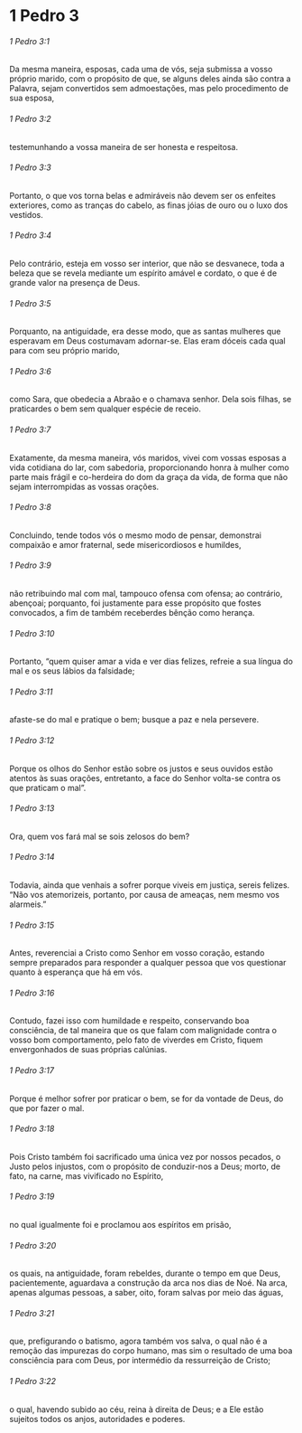 # 1 Pedro 3

###### 1 Pedro 3:1

Da mesma maneira, esposas, cada uma de vós, seja submissa a vosso próprio marido, com o propósito de que, se alguns deles ainda são contra a Palavra, sejam convertidos sem admoestações, mas pelo procedimento de sua esposa,

###### 1 Pedro 3:2

testemunhando a vossa maneira de ser honesta e respeitosa.

###### 1 Pedro 3:3

Portanto, o que vos torna belas e admiráveis não devem ser os enfeites exteriores, como as tranças do cabelo, as finas jóias de ouro ou o luxo dos vestidos.

###### 1 Pedro 3:4

Pelo contrário, esteja em vosso ser interior, que não se desvanece, toda a beleza que se revela mediante um espírito amável e cordato, o que é de grande valor na presença de Deus.

###### 1 Pedro 3:5

Porquanto, na antiguidade, era desse modo, que as santas mulheres que esperavam em Deus costumavam adornar-se. Elas eram dóceis cada qual para com seu próprio marido,

###### 1 Pedro 3:6

como Sara, que obedecia a Abraão e o chamava senhor. Dela sois filhas, se praticardes o bem sem qualquer espécie de receio.

###### 1 Pedro 3:7

Exatamente, da mesma maneira, vós maridos, vivei com vossas esposas a vida cotidiana do lar, com sabedoria, proporcionando honra à mulher como parte mais frágil e co-herdeira do dom da graça da vida, de forma que não sejam interrompidas as vossas orações.

###### 1 Pedro 3:8

Concluindo, tende todos vós o mesmo modo de pensar, demonstrai compaixão e amor fraternal, sede misericordiosos e humildes,

###### 1 Pedro 3:9

não retribuindo mal com mal, tampouco ofensa com ofensa; ao contrário, abençoai; porquanto, foi justamente para esse propósito que fostes convocados, a fim de também receberdes bênção como herança.

###### 1 Pedro 3:10

Portanto, “quem quiser amar a vida e ver dias felizes, refreie a sua língua do mal e os seus lábios da falsidade;

###### 1 Pedro 3:11

afaste-se do mal e pratique o bem; busque a paz e nela persevere.

###### 1 Pedro 3:12

Porque os olhos do Senhor estão sobre os justos e seus ouvidos estão atentos às suas orações, entretanto, a face do Senhor volta-se contra os que praticam o mal”.

###### 1 Pedro 3:13

Ora, quem vos fará mal se sois zelosos do bem?

###### 1 Pedro 3:14

Todavia, ainda que venhais a sofrer porque viveis em justiça, sereis felizes. “Não vos atemorizeis, portanto, por causa de ameaças, nem mesmo vos alarmeis.”

###### 1 Pedro 3:15

Antes, reverenciai a Cristo como Senhor em vosso coração, estando sempre preparados para responder a qualquer pessoa que vos questionar quanto à esperança que há em vós.

###### 1 Pedro 3:16

Contudo, fazei isso com humildade e respeito, conservando boa consciência, de tal maneira que os que falam com malignidade contra o vosso bom comportamento, pelo fato de viverdes em Cristo, fiquem envergonhados de suas próprias calúnias.

###### 1 Pedro 3:17

Porque é melhor sofrer por praticar o bem, se for da vontade de Deus, do que por fazer o mal.

###### 1 Pedro 3:18

Pois Cristo também foi sacrificado uma única vez por nossos pecados, o Justo pelos injustos, com o propósito de conduzir-nos a Deus; morto, de fato, na carne, mas vivificado no Espírito,

###### 1 Pedro 3:19

no qual igualmente foi e proclamou aos espíritos em prisão,

###### 1 Pedro 3:20

os quais, na antiguidade, foram rebeldes, durante o tempo em que Deus, pacientemente, aguardava a construção da arca nos dias de Noé. Na arca, apenas algumas pessoas, a saber, oito, foram salvas por meio das águas,

###### 1 Pedro 3:21

que, prefigurando o batismo, agora também vos salva, o qual não é a remoção das impurezas do corpo humano, mas sim o resultado de uma boa consciência para com Deus, por intermédio da ressurreição de Cristo;

###### 1 Pedro 3:22

o qual, havendo subido ao céu, reina à direita de Deus; e a Ele estão sujeitos todos os anjos, autoridades e poderes.

